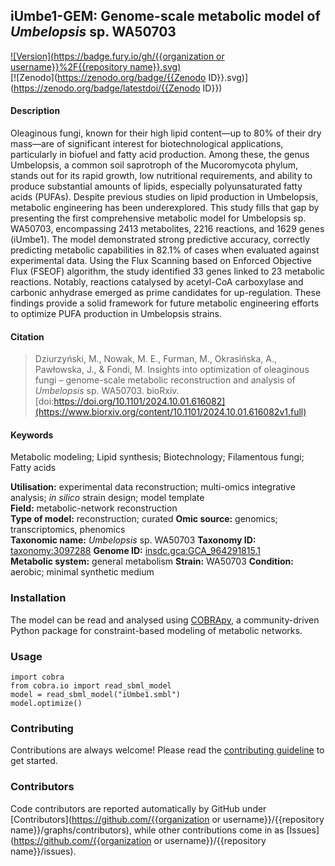 ## iUmbe1-GEM: Genome-scale metabolic model of *Umbelopsis* sp. WA50703 

[![Version](https://badge.fury.io/gh/{{organization or username}}%2F{{repository name}}.svg)](https://badge.fury.io/gh/sysbiochalmers/yeast-gem)  
[![Zenodo](https://zenodo.org/badge/{{Zenodo ID}}.svg)](https://zenodo.org/badge/latestdoi/{{Zenodo ID}}) 


#### Description

Oleaginous fungi, known for their high lipid content—up to 80% of their dry mass—are of significant interest for biotechnological applications, particularly in biofuel and fatty acid production. Among these, the genus Umbelopsis, a common soil saprotroph of the Mucoromycota phylum, stands out for its rapid growth, low nutritional requirements, and ability to produce substantial amounts of lipids, especially polyunsaturated fatty acids (PUFAs). Despite previous studies on lipid production in Umbelopsis, metabolic engineering has been underexplored. This study fills that gap by presenting the first comprehensive metabolic model for Umbelopsis sp. WA50703, encompassing 2413 metabolites, 2216 reactions, and 1629 genes (iUmbe1). The model demonstrated strong predictive accuracy, correctly predicting metabolic capabilities in 82.1% of cases when evaluated against experimental data. Using the Flux Scanning based on Enforced Objective Flux (FSEOF) algorithm, the study identified 33 genes linked to 23 metabolic reactions. Notably, reactions catalysed by acetyl-CoA carboxylase and carbonic anhydrase emerged as prime candidates for up-regulation. These findings provide a solid framework for future metabolic engineering efforts to optimize PUFA production in Umbelopsis strains.

#### Citation

  > Dziurzyński, M., Nowak, M. E., Furman, M., Okrasińska, A., Pawłowska, J., & Fondi, M. Insights into optimization of oleaginous fungi – genome-scale metabolic reconstruction and analysis of *Umbelopsis* sp. WA50703. bioRxiv.  [doi:https://doi.org/10.1101/2024.10.01.616082](https://www.biorxiv.org/content/10.1101/2024.10.01.616082v1.full)



#### Keywords

Metabolic modeling; Lipid synthesis; Biotechnology; Filamentous fungi; Fatty acids

**Utilisation:** experimental data reconstruction; multi-omics integrative analysis; _in silico_ strain design; model template   
**Field:** metabolic-network reconstruction  
**Type of model:** reconstruction; curated 
**Omic source:** genomics; transcriptomics, phenomics  
**Taxonomic name:** _Umbelopsis_  sp. WA50703
**Taxonomy ID:** [taxonomy:3097288](https://identifiers.org/taxonomy:3097288)
**Genome ID:** [insdc.gca:GCA_964291815.1](https://identifiers.org/insdc.gca:GCA_964291815.1)  
**Metabolic system:** general metabolism 
**Strain:** WA50703
**Condition:** aerobic; minimal synthetic medium


### Installation

The model can be read and analysed using [COBRApy](https://github.com/opencobra/cobrapy), a community-driven Python package for constraint-based modeling of metabolic networks. 

### Usage

```
import cobra
from cobra.io import read_sbml_model
model = read_sbml_model("iUmbe1.smbl")
model.optimize()
```

### Contributing

Contributions are always welcome! Please read the [contributing guideline](.github/CONTRIBUTING.md) to get started.


### Contributors

Code contributors are reported automatically by GitHub under [Contributors](https://github.com/{{organization or username}}/{{repository name}}/graphs/contributors), while other contributions come in as [Issues](https://github.com/{{organization or username}}/{{repository name}}/issues).
